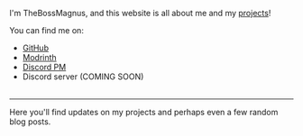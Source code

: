 I'm TheBossMagnus, and this website is all about me and my [projects](https://thebossmagnus.github.io/projects)!

You can find me on:

- [GitHub](https://github.com/TheBossMagnus)
- [Modrinth](https://modrinth.com/user/TheBossMagnus)
- [Discord PM](https://discord.com/users/731196876078186576)
- Discord server (COMING SOON)\
&nbsp;


---
Here you'll find updates on my projects and perhaps even a few random blog posts.

